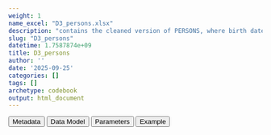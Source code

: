```yaml
---
weight: 1
name_excel: "D3_persons.xlsx"
description: "contains the cleaned version of PERSONS, where birth date and death date are reconstituted as dates"
slug: "D3_persons"
datetime: 1.7587874e+09
title: D3_persons
author: ''
date: '2025-09-25'
categories: []
tags: []
archetype: codebook
output: html_document
---
```


<script src="/rmarkdown-libs/core-js/shim.min.js"></script>
<script src="/rmarkdown-libs/react/react.min.js"></script>
<script src="/rmarkdown-libs/react/react-dom.min.js"></script>
<script src="/rmarkdown-libs/reactwidget/react-tools.js"></script>
<script src="/rmarkdown-libs/htmlwidgets/htmlwidgets.js"></script>
<link href="/rmarkdown-libs/reactable/reactable.css" rel="stylesheet" />
<script src="/rmarkdown-libs/reactable-binding/reactable.js"></script>
<div class="tab">
<button class="tablinks" onclick="openCity(event, &#39;Metadata&#39;)" id="defaultOpen">Metadata</button>
<button class="tablinks" onclick="openCity(event, &#39;Data Model&#39;)">Data Model</button>
<button class="tablinks" onclick="openCity(event, &#39;Parameters&#39;)">Parameters</button>
<button class="tablinks" onclick="openCity(event, &#39;Example&#39;)">Example</button>
</div>
<div id="Metadata" class="tabcontent">
<div id="htmlwidget-1" class="reactable html-widget" style="width:auto;height:600px;"></div>
<script type="application/json" data-for="htmlwidget-1">{"x":{"tag":{"name":"Reactable","attribs":{"data":{"medatata_name":["Name of the dataset","Content of the dataset","Unit of observation","Dataset where the list of UoOs is fully listed and with 1 record per UoO","How many observations per UoO","NxUoO","Variables capturing the UoO","Primary key","Parameters",null,null,null,null,null,null,null,null,null,null,null],"metadata_content":["D3_PERSONS","contains the cleaned version of PERSONS, where birth date and death date are reconstituted as dates","a person in PERSONS","PERSONS","a person may be observed only once","1","person_id","person_id",null,null,null,null,null,null,null,null,null,null,null,null]},"columns":[{"id":"medatata_name","name":"medatata_name","type":"character"},{"id":"metadata_content","name":"metadata_content","type":"character"}],"sortable":false,"searchable":true,"pagination":false,"highlight":true,"bordered":true,"striped":true,"style":{"maxWidth":1800},"height":"600px","dataKey":"87b14fcb946b230b803c0e77babcd7bf"},"children":[]},"class":"reactR_markup"},"evals":[],"jsHooks":[]}</script>
</div>
<div id="Data Model" class="tabcontent">
<div id="htmlwidget-2" class="reactable html-widget" style="width:auto;height:600px;"></div>
<script type="application/json" data-for="htmlwidget-2">{"x":{"tag":{"name":"Reactable","attribs":{"data":{"Varname":["person_id","sex_at_instance_creation","birth_month_imputed","birth_day_imputed","death_day_imputed","death_month_imputed","birth_date","death_date","missing_birth_date",null,null,null,null,null,null,null,null,null,null,null],"Description":["unique person identifier","sex at instance creation","flag describing if the month of birth has been imputed","flag describing if the day of birth has been imputed","flag describing if the day of death has been imputed","flag describing if the month of death has been imputed","date reconstituted from day, month and year","date reconstituted from day, month and year","flag for missing date of birth",null,null,null,null,null,null,null,null,null,null,null],"Format":["character","character","binary","binary","binary","binary","date","date","binary",null,null,null,null,null,null,null,null,null,null,null],"Vocabulary":[null,"from CDM PERSONS","1 = imputed\r\n0 = otherwise","1 = imputed\r\n0 = otherwise","1 = imputed\r\n0 = otherwise","1 = imputed\r\n0 = otherwise",null,null,"1 = missing\r\n0 = otherwise",null,null,null,null,null,null,null,null,null,null,null],"Notes and examples":["from CDM PERSONS","from CDM PERSONS","If year of birth is not missing then the month will be imputed","If year of birth is not missing then the day will be imputed","Assumed date of death is the end of the last spell for that person.\r\nIf year of death is not missing, the same as the assumed one and day of death is missing then the day will be imputed","Assumed date of death is the end of the last spell for that person.\r\nIf year of death is not missing, the same as the assumed one and month of death is missing then the month will be imputed","algorithm is in place to handle the case when month and day are missing","algorithm is in place to handle the case when month and day are missing","date of birth is considered missing if and only if year of birth is missing",null,null,null,null,null,null,null,null,null,null,null],"Parameters":[null,null,null,null,null,null,null,null,null,null,null,null,null,null,null,null,null,null,null,null],"Source tables and variables":[null,null,null,null,null,null,"OBSERVATION PERIODS/op_start_date\r\nOBSERVATION PERIODS/op_end_date",null,null,null,null,null,null,null,null,null,null,null,null,null],"Retrieved":["yes","yes",null,null,null,null,null,null,null,null,null,null,null,null,null,null,null,null,null,null],"Calculated":[null,null,"yes","yes","yes","yes","yes","yes","yes",null,null,null,null,null,null,null,null,null,null,null],"Algorithm_id":[null,null,null,null,null,null,null,null,null,null,null,null,null,null,null,null,null,null,null,null],"Rule":[null,null,null,null,null,null,"If the year, month, day are not missing they are left as is\r\n\r\nFirst_start_obs_per is the start of the first spell for that person.\r\nIf day is missing: \r\n- Day is recoded to 30 if month of birth was imputed and (person does not have a spell or the year of birth is different from the assumed one)\r\n- Day is recoded to 15 if month of birth was not imputed and (person does not have a spell or the year of birth is different from the assumed one) OR the month of birth is different from the assumed one\r\n- Day is recoded to the assumed value if the year_of_birth = assumed_year_birth and person does not have a spell OR if month_of_birth = assumed_month_birth\r\n\r\nIf month is missing: \r\n- Month is recoded to 6 if year of death is missing or different from the assumed one OR the assumed date is before the date of January + assumed day of birth\r\n- Month is recoded to floor(month(op_start_date) / 2) if the assumed date is before the date of the assumed month and day of death\r\n- Month is recoded to the assumed value if day of birth is missing OR if the assumed date is after or equal the date of the assumed month and day of death","If the year, month, day are not missing they are left as is\r\n\r\nLast_end_obs_per is the end of the last spell for that person.\r\nIf day is missing: \r\n- Day is recoded to 1 if year_of_death = assumed_year_death and month_of_death is missing or different than the assumed 1\r\n- Day is recoded to the assumed value if and only if year and month are the same as the assumed one\r\n\r\nIf month is missing: \r\n- Month is recoded to 1 if year_of_death = assumed_year_death",null,null,null,null,null,null,null,null,null,null,null,null]},"columns":[{"id":"Varname","name":"Varname","type":"character"},{"id":"Description","name":"Description","type":"character"},{"id":"Format","name":"Format","type":"character"},{"id":"Vocabulary","name":"Vocabulary","type":"character"},{"id":"Notes and examples","name":"Notes and examples","type":"character"},{"id":"Parameters","name":"Parameters","type":"logical"},{"id":"Source tables and variables","name":"Source tables and variables","type":"character"},{"id":"Retrieved","name":"Retrieved","type":"character"},{"id":"Calculated","name":"Calculated","type":"character"},{"id":"Algorithm_id","name":"Algorithm_id","type":"logical"},{"id":"Rule","name":"Rule","type":"character"}],"sortable":false,"searchable":true,"pagination":false,"highlight":true,"bordered":true,"striped":true,"style":{"maxWidth":1800},"height":"600px","dataKey":"b09ba94363d113e102cdc6f690a35d8e"},"children":[]},"class":"reactR_markup"},"evals":[],"jsHooks":[]}</script>
</div>
<div id="Parameters" class="tabcontent">
<div id="htmlwidget-3" class="reactable html-widget" style="width:auto;height:600px;"></div>
<script type="application/json" data-for="htmlwidget-3">{"x":{"tag":{"name":"Reactable","attribs":{"data":{"parameter in the variable name":[null,null,null,null,null,null,null,null,null,null,null,null,null,null,null,null,null,null,null,null],"values":[null,null,null,null,null,null,null,null,null,null,null,null,null,null,null,null,null,null,null,null],"name of macro":[null,null,null,null,null,null,null,null,null,null,null,null,null,null,null,null,null,null,null,null]},"columns":[{"id":"parameter in the variable name","name":"parameter in the variable name","type":"logical"},{"id":"values","name":"values","type":"logical"},{"id":"name of macro","name":"name of macro","type":"logical"}],"sortable":false,"searchable":true,"pagination":false,"highlight":true,"bordered":true,"striped":true,"style":{"maxWidth":1800},"height":"600px","dataKey":"f545894952d01490ab535e7af1d88bc2"},"children":[]},"class":"reactR_markup"},"evals":[],"jsHooks":[]}</script>
</div>
<div id="Example" class="tabcontent">
<div id="htmlwidget-4" class="reactable html-widget" style="width:auto;height:600px;"></div>
<script type="application/json" data-for="htmlwidget-4">{"x":{"tag":{"name":"Reactable","attribs":{"data":{"person_id":["P0001","P0002","P0003",null,null,null,null,null,null,null,null,null,null,null,null,null,null,null,null,null],"sex_at_instance_creation":["F","M","M",null,null,null,null,null,null,null,null,null,null,null,null,null,null,null,null,null],"birth_month_imputed":[0,0,1,"NA","NA","NA","NA","NA","NA","NA","NA","NA","NA","NA","NA","NA","NA","NA","NA","NA"],"birth_day_imputed":[0,0,1,"NA","NA","NA","NA","NA","NA","NA","NA","NA","NA","NA","NA","NA","NA","NA","NA","NA"],"death_day_imputed":[0,0,0,"NA","NA","NA","NA","NA","NA","NA","NA","NA","NA","NA","NA","NA","NA","NA","NA","NA"],"death_month_imputed":[0,0,0,"NA","NA","NA","NA","NA","NA","NA","NA","NA","NA","NA","NA","NA","NA","NA","NA","NA"],"birth_date":["1968-03-15","1998-01-01","1946-06-30",null,null,null,null,null,null,null,null,null,null,null,null,null,null,null,null,null],"death_date":[null,null,"2021-02-21",null,null,null,null,null,null,null,null,null,null,null,null,null,null,null,null,null],"missing_birth_date":["F","F","F",null,null,null,null,null,null,null,null,null,null,null,null,null,null,null,null,null]},"columns":[{"id":"person_id","name":"person_id","type":"character"},{"id":"sex_at_instance_creation","name":"sex_at_instance_creation","type":"character"},{"id":"birth_month_imputed","name":"birth_month_imputed","type":"numeric"},{"id":"birth_day_imputed","name":"birth_day_imputed","type":"numeric"},{"id":"death_day_imputed","name":"death_day_imputed","type":"numeric"},{"id":"death_month_imputed","name":"death_month_imputed","type":"numeric"},{"id":"birth_date","name":"birth_date","type":"character"},{"id":"death_date","name":"death_date","type":"character"},{"id":"missing_birth_date","name":"missing_birth_date","type":"character"}],"sortable":false,"searchable":true,"pagination":false,"highlight":true,"bordered":true,"striped":true,"style":{"maxWidth":1800},"height":"600px","dataKey":"2a729f2126f8f6676485e84d524327ab"},"children":[]},"class":"reactR_markup"},"evals":[],"jsHooks":[]}</script>
</div>
